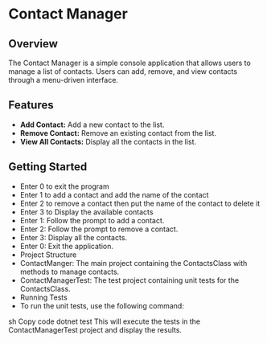 # Contact Manager

## Overview

The Contact Manager is a simple console application that allows users to manage a list of contacts. Users can add, remove, and view contacts through a menu-driven interface.

## Features

- **Add Contact:** Add a new contact to the list.
- **Remove Contact:** Remove an existing contact from the list.
- **View All Contacts:** Display all the contacts in the list.

## Getting Started

- Enter 0 to exit the program
- Enter 1 to add a contact and add the name of the contact
- Enter 2 to remove a contact then put the name of the contact to delete it
- Enter 3 to Display the available contacts
- Enter 1: Follow the prompt to add a contact.
- Enter 2: Follow the prompt to remove a contact.
- Enter 3: Display all the contacts.
- Enter 0: Exit the application.
- Project Structure
- ContactManger: The main project containing the ContactsClass with methods to manage contacts.
- ContactManagerTest: The test project containing unit tests for the ContactsClass.
- Running Tests
 - To run the unit tests, use the following command:

sh
Copy code
dotnet test
This will execute the tests in the ContactManagerTest project and display the results.


